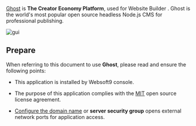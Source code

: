 [Ghost](https://ghost.org/) is **The Creator Economy Platform**, used for Website Builder . Ghost is the world's most popular open source headless Node.js CMS for professional publishing.


![gui](https://libs.websoft9.com/Websoft9/DocsPicture/en/ghost/ghost-ui-websoft9.png)


## Prepare

When referring to this document to use **Ghost**, please read and ensure the following points:

- This application is installed by Websoft9 console.

- The purpose of this application complies with the [MIT](https://opensource.org/licenses/MIT) open source license agreement.

- [Configure the domain name](./domain-set) or **server security group** opens external network ports for application access.